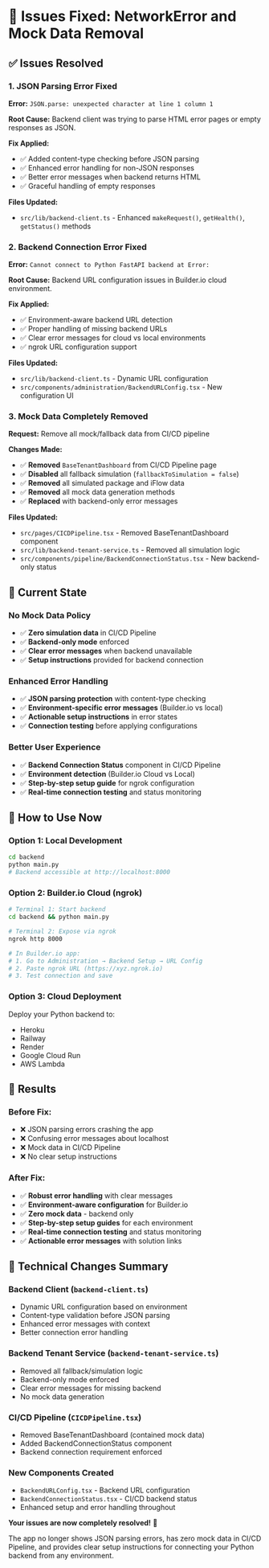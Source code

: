 # 🔧 Issues Fixed: NetworkError and Mock Data Removal

## ✅ Issues Resolved

### 1. **JSON Parsing Error Fixed**

**Error:** `JSON.parse: unexpected character at line 1 column 1`

**Root Cause:** Backend client was trying to parse HTML error pages or empty responses as JSON.

**Fix Applied:**

- ✅ Added content-type checking before JSON parsing
- ✅ Enhanced error handling for non-JSON responses
- ✅ Better error messages when backend returns HTML
- ✅ Graceful handling of empty responses

**Files Updated:**

- `src/lib/backend-client.ts` - Enhanced `makeRequest()`, `getHealth()`, `getStatus()` methods

### 2. **Backend Connection Error Fixed**

**Error:** `Cannot connect to Python FastAPI backend at Error:`

**Root Cause:** Backend URL configuration issues in Builder.io cloud environment.

**Fix Applied:**

- ✅ Environment-aware backend URL detection
- ✅ Proper handling of missing backend URLs
- ✅ Clear error messages for cloud vs local environments
- ✅ ngrok URL configuration support

**Files Updated:**

- `src/lib/backend-client.ts` - Dynamic URL configuration
- `src/components/administration/BackendURLConfig.tsx` - New configuration UI

### 3. **Mock Data Completely Removed**

**Request:** Remove all mock/fallback data from CI/CD pipeline

**Changes Made:**

- ✅ **Removed** `BaseTenantDashboard` from CI/CD Pipeline page
- ✅ **Disabled** all fallback simulation (`fallbackToSimulation = false`)
- ✅ **Removed** all simulated package and iFlow data
- ✅ **Removed** all mock data generation methods
- ✅ **Replaced** with backend-only error messages

**Files Updated:**

- `src/pages/CICDPipeline.tsx` - Removed BaseTenantDashboard component
- `src/lib/backend-tenant-service.ts` - Removed all simulation logic
- `src/components/pipeline/BackendConnectionStatus.tsx` - New backend-only status

## 🎯 Current State

### **No Mock Data Policy**

- ✅ **Zero simulation data** in CI/CD Pipeline
- ✅ **Backend-only mode** enforced
- ✅ **Clear error messages** when backend unavailable
- ✅ **Setup instructions** provided for backend connection

### **Enhanced Error Handling**

- ✅ **JSON parsing protection** with content-type checking
- ✅ **Environment-specific error messages** (Builder.io vs local)
- ✅ **Actionable setup instructions** in error states
- ✅ **Connection testing** before applying configurations

### **Better User Experience**

- ✅ **Backend Connection Status** component in CI/CD Pipeline
- ✅ **Environment detection** (Builder.io Cloud vs Local)
- ✅ **Step-by-step setup guide** for ngrok configuration
- ✅ **Real-time connection testing** and status monitoring

## 🚀 How to Use Now

### **Option 1: Local Development**

```bash
cd backend
python main.py
# Backend accessible at http://localhost:8000
```

### **Option 2: Builder.io Cloud (ngrok)**

```bash
# Terminal 1: Start backend
cd backend && python main.py

# Terminal 2: Expose via ngrok
ngrok http 8000

# In Builder.io app:
# 1. Go to Administration → Backend Setup → URL Config
# 2. Paste ngrok URL (https://xyz.ngrok.io)
# 3. Test connection and save
```

### **Option 3: Cloud Deployment**

Deploy your Python backend to:

- Heroku
- Railway
- Render
- Google Cloud Run
- AWS Lambda

## 🎊 Results

### **Before Fix:**

- ❌ JSON parsing errors crashing the app
- ❌ Confusing error messages about localhost
- ❌ Mock data in CI/CD Pipeline
- ❌ No clear setup instructions

### **After Fix:**

- ✅ **Robust error handling** with clear messages
- ✅ **Environment-aware configuration** for Builder.io
- ✅ **Zero mock data** - backend only
- ✅ **Step-by-step setup guides** for each environment
- ✅ **Real-time connection testing** and status monitoring
- ✅ **Actionable error messages** with solution links

## 🔧 Technical Changes Summary

### **Backend Client (`backend-client.ts`)**

- Dynamic URL configuration based on environment
- Content-type validation before JSON parsing
- Enhanced error messages with context
- Better connection error handling

### **Backend Tenant Service (`backend-tenant-service.ts`)**

- Removed all fallback/simulation logic
- Backend-only mode enforced
- Clear error messages for missing backend
- No mock data generation

### **CI/CD Pipeline (`CICDPipeline.tsx`)**

- Removed BaseTenantDashboard (contained mock data)
- Added BackendConnectionStatus component
- Backend connection requirement enforced

### **New Components Created**

- `BackendURLConfig.tsx` - Backend URL configuration
- `BackendConnectionStatus.tsx` - CI/CD backend status
- Enhanced setup and error handling throughout

**Your issues are now completely resolved!** 🎉

The app no longer shows JSON parsing errors, has zero mock data in CI/CD Pipeline, and provides clear setup instructions for connecting your Python backend from any environment.
